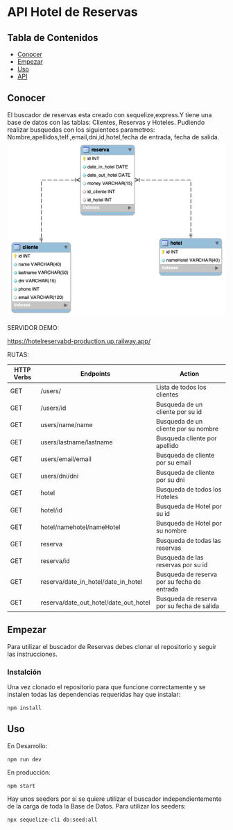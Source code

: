 #  API Hotel de Reservas

## Tabla de Contenidos

- [Conocer](#about)
- [Empezar](#getting_started)
- [Uso](#usage)
- [API](#api)

## Conocer <a name = "about"></a>

El buscador de reservas esta creado con sequelize,express.Y tiene una base de datos con las tablas: Clientes, Reservas y Hoteles.
Pudiendo realizar busquedas  con los siguientees parametros:
Nombre,apellidos,telf.,email,dni,id,hotel,fecha de entrada, fecha de salida.
![Screenshot](img/esquemaHoteldeReservas.png)

SERVIDOR DEMO:

<a href="https://hotelreservabd-production.up.railway.app/" target="_blank">https://hotelreservabd-production.up.railway.app/</a>

RUTAS:

 HTTP Verbs | Endpoints | Action |
| --- | --- | --- |
| GET | /users/ | Lista de todos los clientes |
| GET | /users/id| Busqueda de un cliente por su id |
| GET | users/name/name | Busqueda de un cliente por su nombre |
  GET | users/lastname/lastname | Busqueda cliente por apellido |
| GET |users/email/email| Busqueda de cliente por su email |
| GET |users/dni/dni| Busqueda de cliente por su dni |
| GET | hotel | Busqueda de todos los Hoteles |
| GET | hotel/id | Busqueda de Hotel por su id |
| GET | hotel/namehotel/nameHotel| Busqueda de Hotel por su nombre|
| GET |reserva | Busqueda de todas las reservas|
| GET |reserva/id | Busqueda de las reservas por su id|
| GET |reserva/date_in_hotel/date_in_hotel | Busqueda de reserva por su fecha de entrada|
| GET |reserva/date_out_hotel/date_out_hotel | Busqueda de reserva por su fecha de salida|


##  Empezar <a name = "getting_started"></a>

Para utilizar el buscador de Reservas debes clonar el repositorio y seguir las instrucciones.



### Instalción

Una vez clonado el repositorio para que funcione correctamente y se instalen todas las dependencias requeridas hay que instalar:

```
npm install 
```


## Uso <a name = "usage"></a>

En Desarrollo:

```
npm run dev
```

En producción:
```
npm start
```


Hay unos seeders por si se quiere utilizar el buscador independientemente de la carga de toda la Base de Datos.
Para utilizar los seeders:

```
npx sequelize-cli db:seed:all
```






